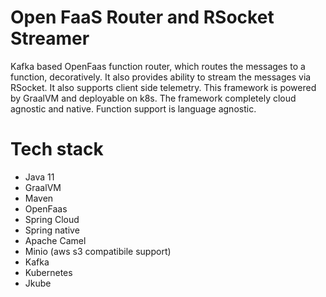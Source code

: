 # Open FaaS Router and RSocket Streamer

  Kafka based OpenFaas function router, which routes the messages to a function, decoratively. It also provides ability
  to stream the messages via RSocket. It also supports client side telemetry. This framework is powered by GraalVM and 
  deployable on k8s. The framework completely cloud agnostic and native. Function support is language agnostic.
  

# Tech stack
- Java 11
- GraalVM
- Maven
- OpenFaas
- Spring Cloud
- Spring native
- Apache Camel
- Minio (aws s3 compatibile support)
- Kafka
- Kubernetes
- Jkube

